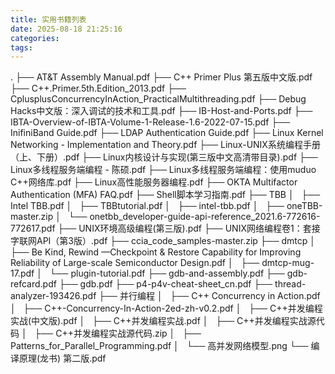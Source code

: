 ```yaml
---
title: 实用书籍列表
date: 2025-08-18 21:25:16
categories:
tags:
---
```


.
├── AT&T Assembly Manual.pdf
├── C++ Primer Plus 第五版中文版.pdf
├── C++.Primer.5th.Edition_2013.pdf
├── CplusplusConcurrencyInAction_PracticalMultithreading.pdf
├── Debug Hacks中文版：深入调试的技术和工具.pdf
├── IB-Host-and-Ports.pdf
├── IBTA-Overview-of-IBTA-Volume-1-Release-1.6-2022-07-15.pdf
├── InifiniBand Guide.pdf
├── LDAP Authentication Guide.pdf
├── Linux Kernel Networking - Implementation and Theory.pdf
├── Linux-UNIX系统编程手册（上、下册）.pdf
├── Linux内核设计与实现(第三版中文高清带目录).pdf
├── Linux多线程服务端编程 - 陈硕.pdf
├── Linux多线程服务端编程：使用muduo C++网络库.pdf
├── Linux高性能服务器编程.pdf
├── OKTA Multifactor Authentication (MFA) FAQ.pdf
├── Shell脚本学习指南.pdf
├── TBB
│   ├── Intel TBB.pdf
│   ├── TBBtutorial.pdf
│   ├── intel-tbb.pdf
│   ├── oneTBB-master.zip
│   └── onetbb_developer-guide-api-reference_2021.6-772616-772617.pdf
├── UNIX环境高级编程(第三版).pdf
├── UNIX网络编程卷1：套接字联网API（第3版）.pdf
├── ccia_code_samples-master.zip
├── dmtcp
│   ├── Be Kind, Rewind —Checkpoint & Restore Capability for Improving Reliability of Large-scale Semiconductor Design.pdf
│   ├── dmtcp-mug-17.pdf
│   └── plugin-tutorial.pdf
├── gdb-and-assembly.pdf
├── gdb-refcard.pdf
├── gdb.pdf
├── p4-p4v-cheat-sheet_cn.pdf
├── thread-analyzer-193426.pdf
├── 并行编程
│   ├── C++ Concurrency in Action.pdf
│   ├── C++-Concurrency-In-Action-2ed-zh-v0.2.pdf
│   ├── C++并发编程实战(中文版).pdf
│   ├── C++并发编程实战.pdf
│   ├── C++并发编程实战源代码
│   ├── C++并发编程实战源代码.zip
│   ├── Patterns_for_Parallel_Programming.pdf
│   └── 高并发网络模型.png
└── 编译原理(龙书) 第二版.pdf
